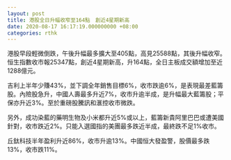 ```yaml
---
layout: post
title: 港股全日升幅收窄至164點　創近4星期新高
date: 2020-08-17 16:17:19.000000000 +08:00
categories: rthk
---
```


港股早段輕微倒跌，午後升幅最多擴大至405點，高見25588點，其後升幅收窄。恒生指數收市報25347點，創近4星期新高，升164點，全日主板成交額增加至近1288億元。

吉利上半年少賺43%，並下調全年銷售目標6%，收市跌逾6%，是表現最差藍籌股。內險股急升，中國人壽最多升近7%，收市升逾半成，是升幅最大藍籌股；平保亦升近3%。至於重磅股騰訊和滙控收市微跌。

另外，成功染藍的藥明生物及小米都升近5%或以上，藍籌新貴阿里巴巴或遭美國針對，收市跌近2%。只能入選國指的美團最多跌近半成，最終跌不足1%收市。

丘鈦科技半年盈利升近86%，收市升逾13%。中國恒大發盈警，股價最多跌13%，收市跌11%。
